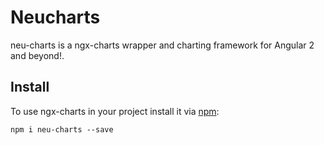 # Neucharts

neu-charts is a ngx-charts wrapper and charting framework for Angular 2 and beyond!.

## Install

To use ngx-charts in your project install it via [npm](https://www.npmjs.com/package/neu-charts):

    npm i neu-charts --save
